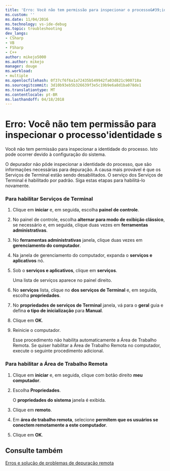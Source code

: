 ```yaml
---
title: 'Erro: Você não tem permissão para inspecionar o processo&#39;identidade de s | Microsoft Docs'
ms.custom: ''
ms.date: 11/04/2016
ms.technology: vs-ide-debug
ms.topic: troubleshooting
dev_langs:
- CSharp
- VB
- FSharp
- C++
author: mikejo5000
ms.author: mikejo
manager: douge
ms.workload:
- multiple
ms.openlocfilehash: 0f37cf6f6a1a72435b549942fa03d821c900718a
ms.sourcegitcommit: 3d10b93eb5b326639f3e5c19b9e6a8d1ba078de1
ms.translationtype: MT
ms.contentlocale: pt-BR
ms.lasthandoff: 04/18/2018
---
```

# <a name="error-you-do-not-have-permission-to-inspect-the-process39s-identity"></a>Erro: Você não tem permissão para inspecionar o processo&#39;identidade s
Você não tem permissão para inspecionar a identidade do processo. Isto pode ocorrer devido à configuração do sistema.  
  
 O depurador não pôde inspecionar a identidade do processo, que são informações necessárias para depuração. A causa mais provável é que os Serviços de Terminal estão sendo desabilitados. O serviço dos Serviços de Terminal é habilitado por padrão. Siga estas etapas para habilitá-lo novamente.  
  
### <a name="to-enable-terminal-services"></a>Para habilitar Serviços de Terminal  
  
1.  Clique em **iniciar** e, em seguida, escolha **painel de controle**.  
  
2.  No painel de controle, escolha **alternar para modo de exibição clássico**, se necessário e, em seguida, clique duas vezes em **ferramentas administrativas**.  
  
3.  No **ferramentas administrativas** janela, clique duas vezes em **gerenciamento do computador**.  
  
4.  Na janela de gerenciamento do computador, expanda o **serviços e aplicativos** nó.  
  
5.  Sob o **serviços e aplicativos**, clique em **serviços**.  
  
     Uma lista de serviços aparece no painel direito.  
  
6.  No **serviços** lista, clique no **dos serviços de Terminal** e, em seguida, escolha **propriedades**.  
  
7.  No **propriedades de serviços de Terminal** janela, vá para o **geral** guia e defina **o tipo de inicialização** para **Manual**.  
  
8.  Clique em **OK**.  
  
9. Reinicie o computador.  
  
     Esse procedimento não habilita automaticamente a Área de Trabalho Remota. Se quiser habilitar a Área de Trabalho Remota no computador, execute o seguinte procedimento adicional.  
  
### <a name="to-enable-remote-desktop"></a>Para habilitar a Área de Trabalho Remota  
  
1.  Clique em **iniciar** e, em seguida, clique com botão direito **meu computador**.  
  
2.  Escolha **Propriedades**.  
  
     O **propriedades do sistema** janela é exibida.  
  
3.  Clique em **remoto**.  
  
4.  Em **área de trabalho remota**, selecione **permitem que os usuários se conectem remotamente a este computador**.  
  
5.  Clique em **OK**.  
  
## <a name="see-also"></a>Consulte também  
 [Erros e solução de problemas de depuração remota](../debugger/remote-debugging-errors-and-troubleshooting.md)